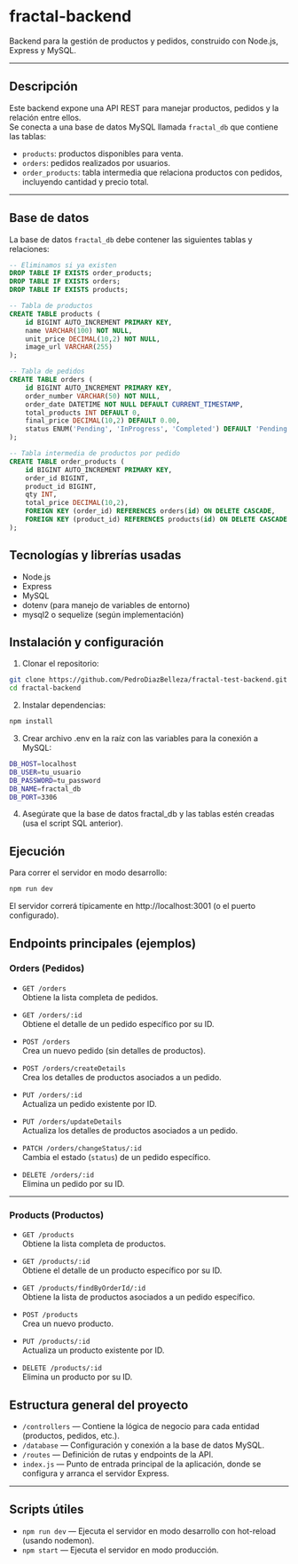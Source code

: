 # fractal-backend

Backend para la gestión de productos y pedidos, construido con Node.js, Express y MySQL.

---

## Descripción

Este backend expone una API REST para manejar productos, pedidos y la relación entre ellos.  
Se conecta a una base de datos MySQL llamada `fractal_db` que contiene las tablas:

- `products`: productos disponibles para venta.
- `orders`: pedidos realizados por usuarios.
- `order_products`: tabla intermedia que relaciona productos con pedidos, incluyendo cantidad y precio total.

---

## Base de datos

La base de datos `fractal_db` debe contener las siguientes tablas y relaciones:

```sql
-- Eliminamos si ya existen
DROP TABLE IF EXISTS order_products;
DROP TABLE IF EXISTS orders;
DROP TABLE IF EXISTS products;

-- Tabla de productos
CREATE TABLE products (
    id BIGINT AUTO_INCREMENT PRIMARY KEY,
    name VARCHAR(100) NOT NULL,
    unit_price DECIMAL(10,2) NOT NULL,
    image_url VARCHAR(255)
);

-- Tabla de pedidos
CREATE TABLE orders (
    id BIGINT AUTO_INCREMENT PRIMARY KEY,
    order_number VARCHAR(50) NOT NULL,
    order_date DATETIME NOT NULL DEFAULT CURRENT_TIMESTAMP,
    total_products INT DEFAULT 0,
    final_price DECIMAL(10,2) DEFAULT 0.00,
    status ENUM('Pending', 'InProgress', 'Completed') DEFAULT 'Pending'
);

-- Tabla intermedia de productos por pedido
CREATE TABLE order_products (
    id BIGINT AUTO_INCREMENT PRIMARY KEY,
    order_id BIGINT,
    product_id BIGINT,
    qty INT,
    total_price DECIMAL(10,2),
    FOREIGN KEY (order_id) REFERENCES orders(id) ON DELETE CASCADE,
    FOREIGN KEY (product_id) REFERENCES products(id) ON DELETE CASCADE
);
```

## Tecnologías y librerías usadas

- Node.js
- Express
- MySQL
- dotenv (para manejo de variables de entorno)
- mysql2 o sequelize (según implementación)

## Instalación y configuración

1. Clonar el repositorio:

```bash
git clone https://github.com/PedroDiazBelleza/fractal-test-backend.git
cd fractal-backend
```

2. Instalar dependencias:
```bash
npm install
```

3. Crear archivo .env en la raíz con las variables para la conexión a MySQL:
```bash
DB_HOST=localhost
DB_USER=tu_usuario
DB_PASSWORD=tu_password
DB_NAME=fractal_db
DB_PORT=3306
```

4. Asegúrate que la base de datos fractal_db y las tablas estén creadas (usa el script SQL anterior).

##  Ejecución
Para correr el servidor en modo desarrollo:
```bash
npm run dev
```

El servidor correrá típicamente en http://localhost:3001 (o el puerto configurado).
## Endpoints principales (ejemplos)

### Orders (Pedidos)

- `GET /orders`  
  Obtiene la lista completa de pedidos.

- `GET /orders/:id`  
  Obtiene el detalle de un pedido específico por su ID.

- `POST /orders`  
  Crea un nuevo pedido (sin detalles de productos).

- `POST /orders/createDetails`  
  Crea los detalles de productos asociados a un pedido.

- `PUT /orders/:id`  
  Actualiza un pedido existente por ID.

- `PUT /orders/updateDetails`  
  Actualiza los detalles de productos asociados a un pedido.

- `PATCH /orders/changeStatus/:id`  
  Cambia el estado (`status`) de un pedido específico.

- `DELETE /orders/:id`  
  Elimina un pedido por su ID.

---

### Products (Productos)

- `GET /products`  
  Obtiene la lista completa de productos.

- `GET /products/:id`  
  Obtiene el detalle de un producto específico por su ID.

- `GET /products/findByOrderId/:id`  
  Obtiene la lista de productos asociados a un pedido específico.

- `POST /products`  
  Crea un nuevo producto.

- `PUT /products/:id`  
  Actualiza un producto existente por ID.

- `DELETE /products/:id`  
  Elimina un producto por su ID.


## Estructura general del proyecto

- `/controllers` — Contiene la lógica de negocio para cada entidad (productos, pedidos, etc.).
- `/database` — Configuración y conexión a la base de datos MySQL.
- `/routes` — Definición de rutas y endpoints de la API.
- `index.js` — Punto de entrada principal de la aplicación, donde se configura y arranca el servidor Express.

---

## Scripts útiles

- `npm run dev` — Ejecuta el servidor en modo desarrollo con hot-reload (usando nodemon).
- `npm start` — Ejecuta el servidor en modo producción.
